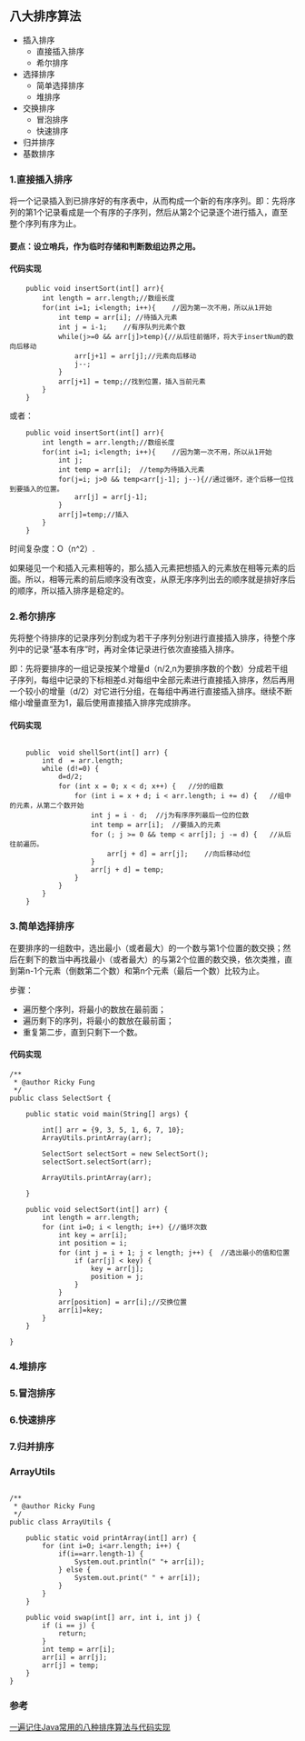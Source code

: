 ## 八大排序算法

- 插入排序
  - 直接插入排序
  - 希尔排序
- 选择排序
  - 简单选择排序
  - 堆排序
- 交换排序
  - 冒泡排序
  - 快速排序
- 归并排序
- 基数排序

### 1.直接插入排序
将一个记录插入到已排序好的有序表中，从而构成一个新的有序序列。即：先将序列的第1个记录看成是一个有序的子序列，然后从第2个记录逐个进行插入，直至整个序列有序为止。
#### 要点：设立哨兵，作为临时存储和判断数组边界之用。

#### 代码实现

```
    public void insertSort(int[] arr){
        int length = arr.length;//数组长度
        for(int i=1; i<length; i++){    //因为第一次不用，所以从1开始
            int temp = arr[i]; //待插入元素
            int j = i-1;    //有序队列元素个数
            while(j>=0 && arr[j]>temp){//从后往前循环，将大于insertNum的数向后移动
                arr[j+1] = arr[j];//元素向后移动
                j--;
            }
            arr[j+1] = temp;//找到位置，插入当前元素
        }
    }
```

或者：
```
    public void insertSort(int[] arr){
        int length = arr.length;//数组长度
        for(int i=1; i<length; i++){    //因为第一次不用，所以从1开始
            int j;
            int temp = arr[i];  //temp为待插入元素
            for(j=i; j>0 && temp<arr[j-1]; j--){//通过循环，逐个后移一位找到要插入的位置。
                arr[j] = arr[j-1];
            }
            arr[j]=temp;//插入
        }
    }
```

时间复杂度：O（n^2）.

如果碰见一个和插入元素相等的，那么插入元素把想插入的元素放在相等元素的后面。所以，相等元素的前后顺序没有改变，从原无序序列出去的顺序就是排好序后的顺序，所以插入排序是稳定的。

### 2.希尔排序
先将整个待排序的记录序列分割成为若干子序列分别进行直接插入排序，待整个序列中的记录“基本有序”时，再对全体记录进行依次直接插入排序。

即：先将要排序的一组记录按某个增量d（n/2,n为要排序数的个数）分成若干组子序列，每组中记录的下标相差d.对每组中全部元素进行直接插入排序，然后再用一个较小的增量（d/2）对它进行分组，在每组中再进行直接插入排序。继续不断缩小增量直至为1，最后使用直接插入排序完成排序。

#### 代码实现
```

    public  void shellSort(int[] arr) {
        int d  = arr.length;
        while (d!=0) {
            d=d/2;
            for (int x = 0; x < d; x++) {   //分的组数
                for (int i = x + d; i < arr.length; i += d) {   //组中的元素，从第二个数开始
                    int j = i - d;  //j为有序序列最后一位的位数
                    int temp = arr[i];  //要插入的元素
                    for (; j >= 0 && temp < arr[j]; j -= d) {   //从后往前遍历。
                        arr[j + d] = arr[j];    //向后移动d位
                    }
                    arr[j + d] = temp;
                }
            }
        }
    }
```

### 3.简单选择排序
在要排序的一组数中，选出最小（或者最大）的一个数与第1个位置的数交换；然后在剩下的数当中再找最小（或者最大）的与第2个位置的数交换，依次类推，直到第n-1个元素（倒数第二个数）和第n个元素（最后一个数）比较为止。

步骤：
* 遍历整个序列，将最小的数放在最前面；
* 遍历剩下的序列，将最小的数放在最前面；
* 重复第二步，直到只剩下一个数。

#### 代码实现
```
/**
 * @author Ricky Fung
 */
public class SelectSort {

    public static void main(String[] args) {

        int[] arr = {9, 3, 5, 1, 6, 7, 10};
        ArrayUtils.printArray(arr);

        SelectSort selectSort = new SelectSort();
        selectSort.selectSort(arr);

        ArrayUtils.printArray(arr);

    }

    public void selectSort(int[] arr) {
        int length = arr.length;
        for (int i=0; i < length; i++) {//循环次数
            int key = arr[i];
            int position = i;
            for (int j = i + 1; j < length; j++) {  //选出最小的值和位置
                if (arr[j] < key) {
                    key = arr[j];
                    position = j;
                }
            }
            arr[position] = arr[i];//交换位置
            arr[i]=key;
        }
    }

}
```

### 4.堆排序

### 5.冒泡排序

### 6.快速排序

### 7.归并排序

### ArrayUtils
```

/**
 * @author Ricky Fung
 */
public class ArrayUtils {

    public static void printArray(int[] arr) {
        for (int i=0; i<arr.length; i++) {
            if(i==arr.length-1) {
                System.out.println(" "+ arr[i]);
            } else {
                System.out.print(" " + arr[i]);
            }
        }
    }

    public void swap(int[] arr, int i, int j) {
        if (i == j) {
            return;
        }
        int temp = arr[i];
        arr[i] = arr[j];
        arr[j] = temp;
    }
}
```

### 参考
[一遍记住Java常用的八种排序算法与代码实现](https://www.jianshu.com/p/5e171281a387)
